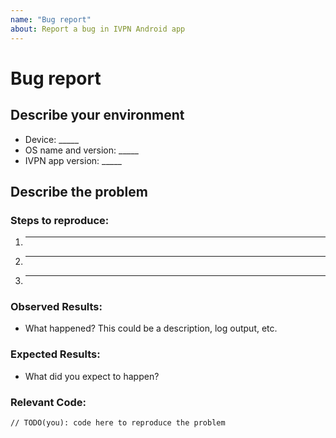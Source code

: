 ```yaml
---
name: "Bug report"
about: Report a bug in IVPN Android app
---
```


# Bug report

## Describe your environment

* Device: _____  
* OS name and version: _____  
* IVPN app version: _____  
  
## Describe the problem

### Steps to reproduce:

1. _____
2. _____
3. _____
  
### Observed Results:

* What happened? This could be a description, log output, etc.  
  
### Expected Results:

* What did you expect to happen?  
  
### Relevant Code:

```
// TODO(you): code here to reproduce the problem
```